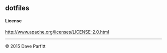dotfiles
---


#### License

http://www.apache.org/licenses/LICENSE-2.0.html

---

© 2015 Dave Parfitt
